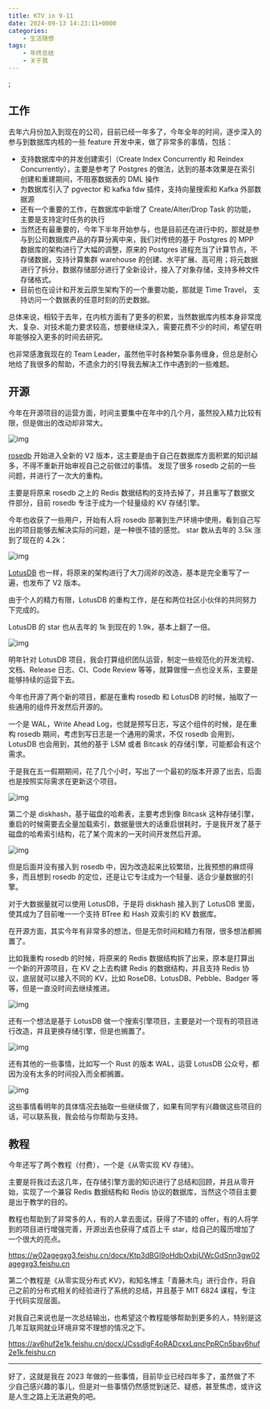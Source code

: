 ```yaml
---
title: KTV in 9-11
date: 2024-09-13 14:23:11+0000
categories:
    - 生活随想
tags:
    - 年终总结
    - 关于我
---
```


<script defer src="/bilibili-player.js" type="module"></script>

<bilibili-player bvid="BV1eM4EeeET2"></bilibili-player>;


## **工作**

去年六月份加入到现在的公司，目前已经一年多了，今年全年的时间，逐步深入的参与到数据库内核的一些 feature 开发中来，做了非常多的事情，包括：

- 支持数据库中的并发创建索引（Create Index Concurrently 和 Reindex Concurrently），主要是参考了 Postgres 的做法，达到的基本效果是在索引创建和重建期间，不阻塞数据表的 DML 操作
- 为数据库引入了 pgvector 和 kafka fdw 插件，支持向量搜索和 Kafka 外部数据源
- 还有一个重要的工作，在数据库中新增了 Create/Alter/Drop Task 的功能，主要是支持定时任务的执行
- 当然还有最重要的，今年下半年开始参与，也是目前还在进行中的，那就是参与到公司数据库产品的存算分离中来，我们对传统的基于 Postgres 的 MPP 数据库的架构进行了大幅的调整，原来的 Postgres 进程充当了计算节点，不存储数据，支持计算集群 warehouse 的创建、水平扩展、高可用；将元数据进行了拆分，数据存储部分进行了全新设计，接入了对象存储，支持多种文件存储格式。
- 目前也在设计和开发云原生架构下的一个重要功能，那就是 Time Travel， 支持访问一个数据表的任意时刻的历史数据。

总体来说，相较于去年，在内核方面有了更多的积累，当然数据库内核本身非常庞大、复杂、对技术能力要求较高，想要继续深入，需要花费不少的时间，希望在明年能够投入更多的时间去研究。

也非常感激我现在的 Team Leader，虽然他平时各种繁杂事务缠身，但总是耐心地给了我很多的帮助，不遗余力的引导我去解决工作中遇到的一些难题。

## **开源**

今年在开源项目的运营方面，时间主要集中在年中的几个月，虽然投入精力比较有限，但是做出的改动却非常大。

![img](https://pic4.zhimg.com/80/v2-11d2a4239344002edf53be1c9a3b120f_1440w.webp)

[rosedb](https://link.zhihu.com/?target=https%3A//github.com/rosedblabs/rosedb) 开始进入全新的 V2 版本，这主要是由于自己在数据库方面积累的知识越多，不得不重新开始审视自己之前做过的事情。 发现了很多 rosedb 之前的一些问题，并进行了一次大的重构。

主要是将原来 rosedb 之上的 Redis 数据结构的支持去掉了，并且重写了数据文件部分，目前 rosedb 专注于成为一个轻量级的 KV 存储引擎。

今年也收获了一些用户，开始有人将 rosedb 部署到生产环境中使用，看到自己写出的项目能够去解决实际的问题，是一种很不错的感觉。 star 数从去年的 3.5k 涨到了现在的 4.2k：

![img](https://pic2.zhimg.com/80/v2-238c63987a2dcde83e6ae34e259e1465_1440w.webp)

[LotusDB](https://link.zhihu.com/?target=https%3A//github.com/lotusdblabs/lotusdb) 也一样，将原来的架构进行了大刀阔斧的改造，基本是完全重写了一遍，也发布了 V2 版本。

由于个人的精力有限，LotusDB 的重构工作，是在和两位社区小伙伴的共同努力下完成的。

LotusDB 的 star 也从去年的 1k 到现在的 1.9k，基本上翻了一倍。

![img](https://pic2.zhimg.com/80/v2-1207c7ab2e440f08d160f9005b8b6151_1440w.webp)

明年针对 LotusDB 项目，我会打算组织团队运营，制定一些规范化的开发流程、文档、Release 日志、CI、Code Review 等等，就算做慢一点也没关系，主要是能够持续的运营下去。

今年也开源了两个新的项目，都是在重构 rosedb 和 LotusDB 的时候，抽取了一些通用的组件开发然后开源的。

一个是 WAL，Write Ahead Log，也就是预写日志，写这个组件的时候，是在重构 rosedb 期间，考虑到写日志是一个通用的需求，不仅 rosedb 会用到，LotusDB 也会用到，其他的基于 LSM 或者 Bitcask 的存储引擎，可能都会有这个需求。

于是我在五一假期期间，花了几个小时，写出了一个最初的版本开源了出去，后面也是按照实际需求在更新这个项目。

![img](https://pic3.zhimg.com/80/v2-fa69871e9b060cb4dbae08284e9da43e_1440w.webp)

第二个是 diskhash，基于磁盘的哈希表，主要考虑到像 Bitcask 这种存储引擎，重启的时候需要去全量加载索引，数据量很大的话重启很耗时，于是我开发了基于磁盘的哈希索引结构，花了某个周末的一天时间开发然后开源。

![img](https://pic3.zhimg.com/80/v2-c2c268a8edc36dce7d795c2df2e3e78a_1440w.webp)

但是后面并没有接入到 rosedb 中，因为改造起来比较繁琐，比我预想的麻烦得多，而且想到 rosedb 的定位，还是让它专注成为一个轻量、适合少量数据的引擎。

对于大数据量就可以使用 LotusDB，于是将 diskhash 接入到了 LotusDB 里面，使其成为了目前唯一一个支持 BTree 和 Hash 双索引的 KV 数据库。

在开源方面，其实今年有非常多的想法，但是无奈时间和精力有限，很多想法都搁置了。

比如我重构 rosedb 的时候，将原来的 Redis 数据结构拆了出来，原本是打算出一个新的开源项目，在 KV 之上去构建 Redis 的数据结构，并且支持 Redis 协议，底层就可以接入不同的 KV，比如 RoseDB、LotusDB、Pebble、Badger 等等，但是一直没时间去继续推进。

![img](https://pic1.zhimg.com/80/v2-74761627dfa2afe6f0f15c5b9095d6d0_1440w.webp)

还有一个想法是基于 LotusDB 做一个搜索引擎项目，主要是对一个现有的项目进行改造，并且更换存储引擎，但是也搁置了。

![img](https://pic3.zhimg.com/80/v2-7fcbac58f1d165835a1ebbb078f8c62a_1440w.webp)

还有其他的一些事情，比如写一个 Rust 的版本 WAL，运营 LotusDB 公众号，都因为没有太多的时间投入而全都搁置。

![img](https://pic3.zhimg.com/80/v2-68c117c1d37da34cacc49fdfc6b2c57e_1440w.webp)

这些事情看明年的具体情况去抽取一些继续做了，如果有同学有兴趣做这些项目的话，可以联系我，我会给与你帮助与支持。

## **教程**

今年还写了两个教程（付费），一个是《从零实现 KV 存储》。

主要是将我过去这几年，在存储引擎方面的知识进行了总结和回顾，并且从零开始，实现了一个兼容 Redis 数据结构和 Redis 协议的数据库，当然这个项目主要是出于教学的目的。

教程也帮助到了非常多的人，有的人拿去面试，获得了不错的 offer，有的人将学到的项目进行增强完善，开源出去也获得了成百上千 star，给自己的履历增加了一个很大的亮点。

https://w02agegxg3.feishu.cn/docx/Ktp3dBGl9oHdbOxbjUWcGdSnn3gw02agegxg3.feishu.cn

第二个教程是《从零实现分布式 KV》，和知名博主「青藤木鸟」进行合作，将自己之前的分布式相关的经验进行了系统的总结，并且基于 MIT 6824 课程，专注于代码实现层面。

对我自己来说也是一次总结输出，也希望这个教程能够帮助到更多的人，特别是这几年互联网就业环境非常不理想的情况之下。

https://av6huf2e1k.feishu.cn/docx/JCssdlgF4oRADcxxLqncPpRCn5bav6huf2e1k.feishu.cn

------

好了，这就是我在 2023 年做的一些事情，目前毕业已经四年多了，虽然做了不少自己感兴趣的事儿，但是对一些事情仍然感觉到迷茫、疑惑，甚至焦虑，或许这是人生之路上无法避免的吧。

